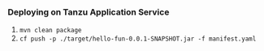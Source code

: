 ### Deploying on Tanzu Application Service

1. `mvn clean package`
1. `cf push -p ./target/hello-fun-0.0.1-SNAPSHOT.jar -f manifest.yaml`
